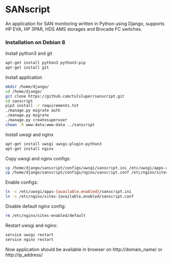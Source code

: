 # SANscript

An application for SAN monitoring written in Python using Django, supports HP EVA, HP 3PAR, HDS AMS storages and Brocade FC switches.

### Installation on Debian 8

Install python3 and git
```bash
apt-get install python3 python3-pip
apt-get install git
```
Install application
```bash
mkdir /home/django/
cd /home/django/
git clone https://github.com/tulsluper/sanscript.git
cd sanscript
pip3 install -r requirements.txt
./manage.py migrate auth
./manage.py migrate
./manage.py createsuperuser
chown -R www-data:www-data ../sanscript
```
Install uwsgi and nginx
```bash
apt-get install uwsgi uwsgi-plugin-python3
apt-get install nginx
```
Copy uwsgi and nginx configs:
```bash
cp /home/django/sanscript/configs/uwsgi/sanscript.ini /etc/uwsgi/apps-available/
cp /home/django/sanscript/configs/nginx/sanscript.conf /etc/nginx/sites-available/
```
Enable configs:
```bash
ln -s /etc/uwsgi/apps-{available,enabled}/sanscript.ini
ln -s /etc/nginx/sites-{available,enabled/sanscript.conf 
```
Disable default nginx config:
```bash
rm /etc/nginx/sites-enabled/default
```
Restart uwsgi and nginx:
```bash
service uwsgi restart
service nginx restart
```
Now application should be available in browser on http://domain_name/ or http://ip_address/
